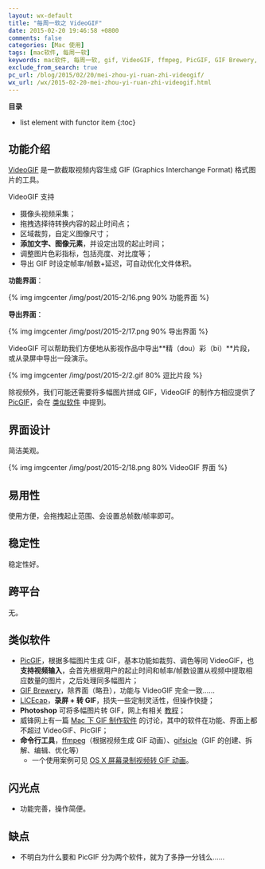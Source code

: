 ```yaml
---
layout: wx-default
title: "每周一软之 VideoGIF"
date: 2015-02-20 19:46:58 +0800
comments: false
categories: [Mac 使用]
tags: [mac软件, 每周一软]
keywords: mac软件, 每周一软, gif, VideoGIF, ffmpeg, PicGIF, GIF Brewery, Photoshop, gifsicle, LICEcap
exclude_from_search: true
pc_url: /blog/2015/02/20/mei-zhou-yi-ruan-zhi-videogif/
wx_url: /wx/2015-02-20-mei-zhou-yi-ruan-zhi-videogif.html
---
```


__目录__

* list element with functor item
{:toc}

<!-- excerpt start -->

## 功能介绍

[VideoGIF](http://www.pearlmountainsoft.com/videogif/) 是一款截取视频内容生成 GIF (Graphics Interchange Format) 格式图片的工具。

VideoGIF 支持

- 摄像头视频采集；
- 拖拽选择待转换内容的起止时间点；
- 区域裁剪，自定义图像尺寸；
- **添加文字、图像元素**，并设定出现的起止时间；
- 调整图片色彩指标，包括亮度、对比度等；
- 导出 GIF 时设定帧率/帧数+延迟，可自动优化文件体积。

<!-- excerpt end -->

**功能界面**：

{% img imgcenter /img/post/2015-2/16.png 90% 功能界面 %}

**导出界面**：

{% img imgcenter /img/post/2015-2/17.png 90% 导出界面 %}

VideoGIF 可以帮助我们方便地从影视作品中导出**精（dou）彩（bi）**片段，或从录屏中导出一段演示。

{% img imgcenter /img/post/2015-2/2.gif 80% 逗比片段 %}

除视频外，我们可能还需要将多幅图片拼成 GIF，VideoGIF 的制作方相应提供了 [PicGIF](http://www.pearlmountainsoft.com/picgif/)，会在 [类似软件](#section-5) 中提到。

## 界面设计

简洁美观。

{% img imgcenter /img/post/2015-2/18.png 80% VideoGIF 界面 %}

## 易用性

使用方便，会拖拽起止范围、会设置总帧数/帧率即可。

## 稳定性

稳定性好。

##  跨平台

无。

##  类似软件

- [PicGIF](http://www.pearlmountainsoft.com/picgif/)，根据多幅图片生成 GIF，基本功能如裁剪、调色等同 VideoGIF，也**支持视频输入**，会首先根据用户的起止时间和帧率/帧数设置从视频中提取相应数量的图片，之后处理同多幅图片；
- [GIF Brewery](http://www.helloresolven.com/portfolio/gifbrewery/)，除界面（略丑），功能与 VideoGIF 完全一致……
- [LICEcap](http://www.cockos.com/licecap/)，**录屏 + 转 GIF**，损失一些定制灵活性，但操作快捷；
- **Photoshop** 可将多幅图片转 GIF，网上有相关 [教程](http://jingyan.baidu.com/article/9158e0006047daa2541228f3.html)；
- 威锋网上有一篇 [Mac 下 GIF 制作软件](http://bbs.feng.com/read-htm-tid-6980293.html) 的讨论，其中的软件在功能、界面上都不超过 VideoGIF、PicGIF；
- **命令行工具**，[ffmpeg](https://www.ffmpeg.org/)（根据视频生成 GIF 动画）、[gifsicle](http://www.lcdf.org/~eddietwo/gifsicle/)（GIF 的创建、拆解、编辑、优化等）
  - 一个使用案例可见 [OS X 屏幕录制视频转 GIF 动画](http://www.ideawu.net/blog/archives/856.html)。

##  闪光点

- 功能完善，操作简便。

##  缺点

- 不明白为什么要和 PicGIF 分为两个软件，就为了多挣一分钱么……